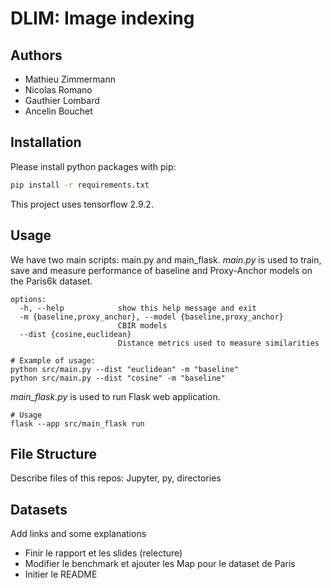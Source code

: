 # DLIM: Image indexing
## Authors
- Mathieu Zimmermann
- Nicolas Romano
- Gauthier Lombard
- Ancelin Bouchet

## Installation

Please install python packages with pip:
```sh
pip install -r requirements.txt
```
This project uses tensorflow 2.9.2.

## Usage

We have two main scripts: main.py and main_flask.
*main.py* is used to train, save and measure performance of baseline and Proxy-Anchor models on the Paris6k dataset.
```
options:
  -h, --help            show this help message and exit
  -m {baseline,proxy_anchor}, --model {baseline,proxy_anchor}
                        CBIR models
  --dist {cosine,euclidean}
                        Distance metrics used to measure similarities

# Example of usage:
python src/main.py --dist "euclidean" -m "baseline"
python src/main.py --dist "cosine" -m "baseline"
```
*main_flask.py* is used to run Flask web application.
```
# Usage
flask --app src/main_flask run
```

## File Structure

Describe files of this repos:
Jupyter, py, directories

## Datasets

Add links and some explanations


- Finir le rapport et les slides (relecture)
- Modifier le benchmark et ajouter les Map pour le dataset de Paris
- Initier le README
